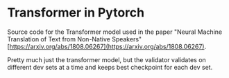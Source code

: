 # Transformer in Pytorch

Source code for the Transformer model used in the paper "Neural Machine Translation of Text from Non-Native Speakers" [https://arxiv.org/abs/1808.06267](https://arxiv.org/abs/1808.06267).  

Pretty much just the transformer model, but the validator validates on different dev sets at a time and keeps best checkpoint for each dev set.